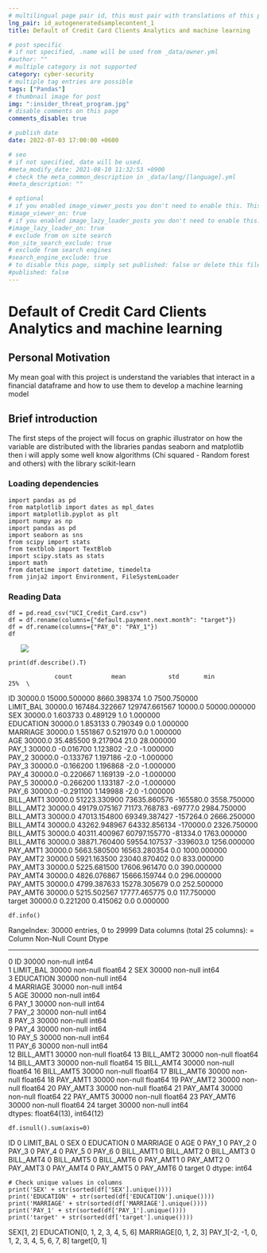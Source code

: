 ```yaml
---
# multilingual page pair id, this must pair with translations of this page. (This name must be unique)
lng_pair: id_autogeneratedsamplecontent_1
title: Default of Credit Card Clients Analytics and machine learning 

# post specific
# if not specified, .name will be used from _data/owner.yml
#author: ""
# multiple category is not supported
category: cyber-security
# multiple tag entries are possible
tags: ["Pandas"]
# thumbnail image for post
img: ":insider_threat_program.jpg"
# disable comments on this page
comments_disable: true

# publish date
date: 2022-07-03 17:00:00 +0600

# seo
# if not specified, date will be used.
#meta_modify_date: 2021-08-10 11:32:53 +0900
# check the meta_common_description in _data/lang/[language].yml
#meta_description: ""

# optional
# if you enabled image_viewer_posts you don't need to enable this. This is only if image_viewer_posts = false
#image_viewer_on: true
# if you enabled image_lazy_loader_posts you don't need to enable this. This is only if image_lazy_loader_posts = false
#image_lazy_loader_on: true
# exclude from on site search
#on_site_search_exclude: true
# exclude from search engines
#search_engine_exclude: true
# to disable this page, simply set published: false or delete this file
#published: false
---
```


# Default of Credit Card Clients Analytics and machine learning 

## Personal Motivation

My mean goal with this project is understand the variables that interact in a financial dataframe and how to use them to develop a machine learning model


## Brief introduction

The first steps of the project will focus on graphic illustrator on how the variable are distributed with the libraries pandas seaborn and matplotlib then i will apply some well know algorithms (Chi squared - Random forest and others) with the library scikit-learn


### Loading dependencies 

```
import pandas as pd
from matplotlib import dates as mpl_dates 
import matplotlib.pyplot as plt
import numpy as np
import pandas as pd 
import seaborn as sns
from scipy import stats
from textblob import TextBlob
import scipy.stats as stats
import math
from datetime import datetime, timedelta 
from jinja2 import Environment, FileSystemLoader

```

### Reading Data 

```
df = pd.read_csv("UCI_Credit_Card.csv")
df = df.rename(columns={"default.payment.next.month": "target"})
df = df.rename(columns={"PAY_0": "PAY_1"})
df
```

<img src="https://i.imgur.com/88Ep2GP.jpg" style="margin-left: 5%" >


```
print(df.describe().T)
```

                 count           mean            std       min           25%  \
ID             30000.0   15000.500000    8660.398374       1.0   7500.750000   
LIMIT_BAL      30000.0  167484.322667  129747.661567   10000.0  50000.000000   
SEX            30000.0       1.603733       0.489129       1.0      1.000000   
EDUCATION      30000.0       1.853133       0.790349       0.0      1.000000   
MARRIAGE       30000.0       1.551867       0.521970       0.0      1.000000   
AGE            30000.0      35.485500       9.217904      21.0     28.000000   
PAY_1          30000.0      -0.016700       1.123802      -2.0     -1.000000   
PAY_2          30000.0      -0.133767       1.197186      -2.0     -1.000000   
PAY_3          30000.0      -0.166200       1.196868      -2.0     -1.000000   
PAY_4          30000.0      -0.220667       1.169139      -2.0     -1.000000   
PAY_5          30000.0      -0.266200       1.133187      -2.0     -1.000000   
PAY_6          30000.0      -0.291100       1.149988      -2.0     -1.000000   
BILL_AMT1      30000.0   51223.330900   73635.860576 -165580.0   3558.750000   
BILL_AMT2      30000.0   49179.075167   71173.768783  -69777.0   2984.750000   
BILL_AMT3      30000.0   47013.154800   69349.387427 -157264.0   2666.250000   
BILL_AMT4      30000.0   43262.948967   64332.856134 -170000.0   2326.750000   
BILL_AMT5      30000.0   40311.400967   60797.155770  -81334.0   1763.000000   
BILL_AMT6      30000.0   38871.760400   59554.107537 -339603.0   1256.000000   
PAY_AMT1       30000.0    5663.580500   16563.280354       0.0   1000.000000   
PAY_AMT2       30000.0    5921.163500   23040.870402       0.0    833.000000   
PAY_AMT3       30000.0    5225.681500   17606.961470       0.0    390.000000   
PAY_AMT4       30000.0    4826.076867   15666.159744       0.0    296.000000   
PAY_AMT5       30000.0    4799.387633   15278.305679       0.0    252.500000   
PAY_AMT6       30000.0    5215.502567   17777.465775       0.0    117.750000   
target         30000.0       0.221200       0.415062       0.0      0.000000 

```
df.info()
```

RangeIndex: 30000 entries, 0 to 29999
Data columns (total 25 columns):
 =   Column     Non-Null Count  Dtype  
---  ------     --------------  -----  
 0   ID         30000 non-null  int64  
 1   LIMIT_BAL  30000 non-null  float64
 2   SEX        30000 non-null  int64  
 3   EDUCATION  30000 non-null  int64  
 4   MARRIAGE   30000 non-null  int64  
 5   AGE        30000 non-null  int64  
 6   PAY_1      30000 non-null  int64  
 7   PAY_2      30000 non-null  int64  
 8   PAY_3      30000 non-null  int64  
 9   PAY_4      30000 non-null  int64  
 10  PAY_5      30000 non-null  int64  
 11  PAY_6      30000 non-null  int64  
 12  BILL_AMT1  30000 non-null  float64
 13  BILL_AMT2  30000 non-null  float64
 14  BILL_AMT3  30000 non-null  float64
 15  BILL_AMT4  30000 non-null  float64
 16  BILL_AMT5  30000 non-null  float64
 17  BILL_AMT6  30000 non-null  float64
 18  PAY_AMT1   30000 non-null  float64
 19  PAY_AMT2   30000 non-null  float64
 20  PAY_AMT3   30000 non-null  float64
 21  PAY_AMT4   30000 non-null  float64
 22  PAY_AMT5   30000 non-null  float64
 23  PAY_AMT6   30000 non-null  float64
 24  target     30000 non-null  int64  
dtypes: float64(13), int64(12)

```
df.isnull().sum(axis=0)
```
ID           0
LIMIT_BAL    0
SEX          0
EDUCATION    0
MARRIAGE     0
AGE          0
PAY_1        0
PAY_2        0
PAY_3        0
PAY_4        0
PAY_5        0
PAY_6        0
BILL_AMT1    0
BILL_AMT2    0
BILL_AMT3    0
BILL_AMT4    0
BILL_AMT5    0
BILL_AMT6    0
PAY_AMT1     0
PAY_AMT2     0
PAY_AMT3     0
PAY_AMT4     0
PAY_AMT5     0
PAY_AMT6     0
target       0
dtype: int64

```
# Check unique values in columns
print('SEX' + str(sorted(df['SEX'].unique())))
print('EDUCATION' + str(sorted(df['EDUCATION'].unique())))
print('MARRIAGE' + str(sorted(df['MARRIAGE'].unique())))
print('PAY_1' + str(sorted(df['PAY_1'].unique())))
print('target' + str(sorted(df['target'].unique())))
```
SEX[1, 2]
EDUCATION[0, 1, 2, 3, 4, 5, 6]
MARRIAGE[0, 1, 2, 3]
PAY_1[-2, -1, 0, 1, 2, 3, 4, 5, 6, 7, 8]
target[0, 1]